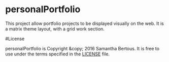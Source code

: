 # personalPortfolio

This project allow portfolio projects to be displayed visually on the web. It is a matrix theme layout, with a grid work section. 

#License

personalPortfolio is Copyright &amp;copy; 2016 Samantha Bertous. It is free to use under the terms specified in the [LICENSE](https://github.com/samanthabertous/personalPortfolio/blob/master/LICENSE.txt) file.
